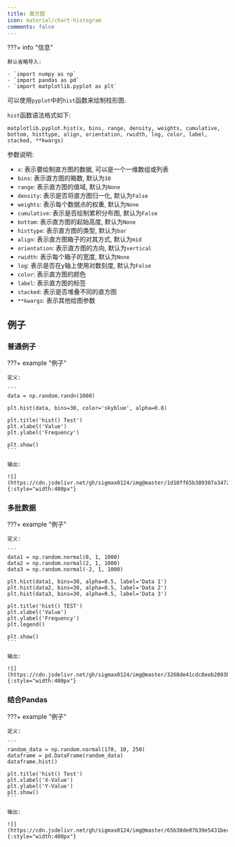 ```yaml
---
title: 直方图
icon: material/chart-histogram
comments: false
---
```


???+ info "信息"

    默认省略导入:

    - `import numpy as np`
    - `import pandas as pd`
    - `import matplotlib.pyplot as plt`

可以使用`pyplot`中的`hist`函数来绘制柱形图.

`hist`函数语法格式如下:

```
matplotlib.pyplot.hist(x, bins, range, density, weights, cumulative, bottom, histtype, align, orientation, rwidth, log, color, label, stacked, **kwargs)
```

参数说明:

- `x`: 表示要绘制直方图的数据, 可以是一个一维数组或列表
- `bins`: 表示直方图的箱数, 默认为`10`
- `range`: 表示直方图的值域, 默认为`None`
- `density`: 表示是否将直方图归一化, 默认为`False`
- `weights`: 表示每个数据点的权重, 默认为`None`
- `cumulative`: 表示是否绘制累积分布图, 默认为`False`
- `bottom`: 表示直方图的起始高度, 默认为`None`
- `histtype`: 表示直方图的类型, 默认为`bar`
- `align`: 表示直方图箱子的对其方式, 默认为`mid`
- `orientation`: 表示直方图的方向, 默认为`vertical`
- `rwidth`: 表示每个箱子的宽度, 默认为`None`
- `log`: 表示是否在y轴上使用对数刻度, 默认为`False`
- `color`: 表示直方图的颜色
- `label`: 表示直方图的标签
- `stacked`: 表示是否堆叠不同的直方图
- `**kwargs`: 表示其他绘图参数

## 例子

### 普通例子

???+ example "例子"

    定义:

    ```
    data = np.random.randn(1000)

    plt.hist(data, bins=30, color='skyblue', alpha=0.8)

    plt.title('hist() Test')
    plt.xlabel('Value')
    plt.ylabel('Frequency')

    plt.show()
    ```

    输出:

    ![](https://cdn.jsdelivr.net/gh/sigmax0124/img@master/1d10ff65b389307a3472e916660216e2.png){:style="width:400px"}

### 多批数据

???+ example "例子"

    定义:

    ```
    data1 = np.random.normal(0, 1, 1000)
    data2 = np.random.normal(2, 1, 1000)
    data3 = np.random.normal(-2, 1, 1000)

    plt.hist(data1, bins=30, alpha=0.5, label='Data 1')
    plt.hist(data2, bins=30, alpha=0.5, label='Data 2')
    plt.hist(data3, bins=30, alpha=0.5, label='Data 3')

    plt.title('hist() TEST')
    plt.xlabel('Value')
    plt.ylabel('Frequency')
    plt.legend()

    plt.show()
    ```

    输出:

    ![](https://cdn.jsdelivr.net/gh/sigmax0124/img@master/3268de41cdc8eeb2093b53eed95ce055.png){:style="width:400px"}

### 结合Pandas

???+ example "例子"

    定义:

    ```
    random_data = np.random.normal(170, 10, 250)
    dataframe = pd.DataFrame(random_data)
    dataframe.hist()

    plt.title('hist() Test')
    plt.xlabel('X-Value')
    plt.ylabel('Y-Value')
    plt.show()  
    ```

    输出:

    ![](https://cdn.jsdelivr.net/gh/sigmax0124/img@master/65b38de07b39e5431bec2cbcff9f1290.png){:style="width:400px"}

[^1]: Matplotlib 直方图 | 菜鸟教程. (n.d.). Retrieved July 2, 2024, from https://www.runoob.com/matplotlib/matplotlib-hist.html